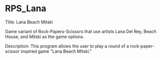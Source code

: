 # RPS_Lana

Title: Lana Beach Mitski

Game variant of Rock-Papers-Scissors that use artists Lana Del Rey, Beach House, and Mitski as the game options.

Description: This program allows the user to play a round of a rock-paper-scissor inspired game "Lana Beach Mitski."

